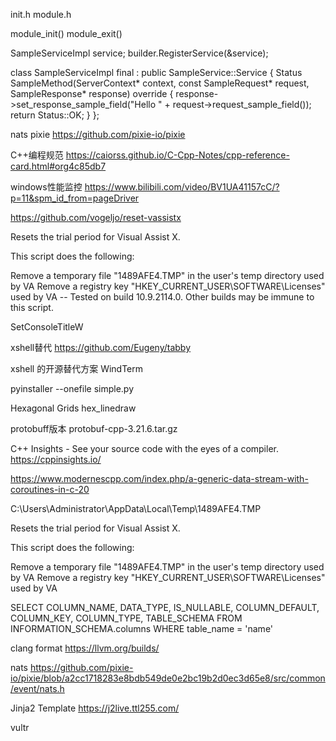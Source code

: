 init.h
module.h

module_init()
module_exit()


  SampleServiceImpl service;
  builder.RegisterService(&service);
  
  class SampleServiceImpl final : public SampleService::Service {
    Status SampleMethod(ServerContext* context, const SampleRequest* request, SampleResponse* response) override {
        response->set_response_sample_field("Hello " + request->request_sample_field());
        return Status::OK;
    }
};


nats pixie https://github.com/pixie-io/pixie


C++编程规范
https://caiorss.github.io/C-Cpp-Notes/cpp-reference-card.html#org4c85db7


windows性能监控
https://www.bilibili.com/video/BV1UA41157cC/?p=11&spm_id_from=pageDriver


https://github.com/vogeljo/reset-vassistx

Resets the trial period for Visual Assist X.

This script does the following:

Remove a temporary file "1489AFE4.TMP" in the user's temp directory used by VA
Remove a registry key "HKEY_CURRENT_USER\SOFTWARE\Licenses" used by VA
-- Tested on build 10.9.2114.0. Other builds may be immune to this script.


SetConsoleTitleW


xshell替代
https://github.com/Eugeny/tabby


xshell 的开源替代方案 WindTerm


pyinstaller --onefile simple.py

Hexagonal Grids
hex_linedraw


protobuff版本
protobuf-cpp-3.21.6.tar.gz



C++ Insights - See your source code with the eyes of a compiler.
https://cppinsights.io/


https://www.modernescpp.com/index.php/a-generic-data-stream-with-coroutines-in-c-20


C:\Users\Administrator\AppData\Local\Temp\1489AFE4.TMP

Resets the trial period for Visual Assist X.

This script does the following:

Remove a temporary file "1489AFE4.TMP" in the user's temp directory used by VA
Remove a registry key "HKEY_CURRENT_USER\SOFTWARE\Licenses" used by VA


 SELECT COLUMN_NAME, DATA_TYPE, IS_NULLABLE, COLUMN_DEFAULT, COLUMN_KEY, COLUMN_TYPE, TABLE_SCHEMA FROM INFORMATION_SCHEMA.columns WHERE table_name = 'name'


clang format
 https://llvm.org/builds/


 nats
 https://github.com/pixie-io/pixie/blob/a2cc1718283e8bdb549de0e2bc19b2d0ec3d65e8/src/common/event/nats.h



Jinja2 Template
 https://j2live.ttl255.com/





 vultr